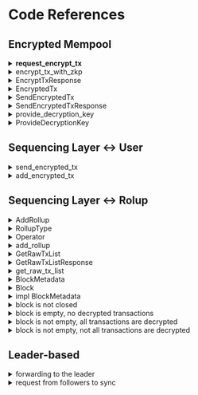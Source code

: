 # Code References

## Encrypted Mempool

<details>

<summary><strong>request_encrypt_tx</strong></summary>

```rust
// RPC request for encrypting the transaction
pub async fn request_encrypt_tx(
    rpc_endpoint: Endpoint,
    parameter: EncryptTx,
) -> Option<EncryptTxResponse> 
```

</details>

<details>

<summary>encrypt_tx_with_zkp</summary>

```rust
pub fn encrypt_tx_with_zkp(
    raw_tx: String,
    time_lock_puzzle_param: TimeLockPuzzleParam,
    key_validation_zkp_param: ParamsKZG<Bn256>,
    key_validation_proving_key: ProvingKey<G1Affine>,
    encryption_zkp_param: ParamsKZG<Bn256>,
    encryption_proving_key: ProvingKey<G1Affine>,
) -> Result<(EncryptedTx, DecryptionKey, Option<PvdeZkp>)
```

</details>

<details>

<summary>EncryptTxResponse</summary>

<pre class="language-rust"><code class="lang-rust"><strong>pub struct EncryptTxResponse {
</strong>    pub encrypted_tx: EncryptedTx,
    pub decryption_key: DecryptionKey,
    pub pvde_zkp: Option&#x3C;PvdeZkp>,
}
</code></pre>

</details>

<details>

<summary>EncryptedTx</summary>

```rust
pub struct EncryptedTx {
   raw_tx_hash: RawTxHash,
   encrypted_data: EncryptedData,
   time_lock_puzzle: TimeLockPuzzle,
}
```

</details>

<details>

<summary>SendEncryptedTx</summary>

```rust
pub struct SendEncryptedTx {
    pub rollup_id: RollupId,
    pub encrypted_tx: EncryptedTx,
    pub pvde_zkp: Option<PvdeZkp>,
}
```

</details>

<details>

<summary>SendEncryptedTxResponse</summary>

```rust
pub struct SendEncryptedTxResponse {
    pub block_height: BlockHeight,
    pub tx_order: TxOrder,
    pub signature: Signature,
}
```

</details>

<details>

<summary>provide_decryption_key</summary>

```rust
pub async fn provide_decryption_key(rpc_endpoint: Endpoint, parameter: ProvideDecryptionKey) {
    match RpcClient::request::<ProvideDecryptionKeyResponse>(rpc_endpoint, parameter, 1.into())
        .await
    {
        Ok(response) => tracing::info!("{:?}", response),
        Err(error) => tracing::error!("{:?}", error),
    }
}
```

</details>

<details>

<summary>ProvideDecryptionKey</summary>

<pre class="language-rust"><code class="lang-rust"><strong>pub struct ProvideDecryptionKey {
</strong>    pub decryption_key: DecryptionKey,

    pub rollup_id: RollupId,
    pub block_height: BlockHeight,
    pub tx_order: TxOrder,
    pub signature: Signature,
}
</code></pre>

</details>

## Sequencing Layer ↔ User

<details>

<summary>send_encrypted_tx</summary>

```rust
if do_verify_tx_with_zkp {
// zkp verification
}
match true => {
    let database: Database = runtime::context().load(DB).await?;
    
    // the rollup information is retrieved from the local database.
    let rollup: Rollup = get_rollup(&database, &self.rollup_id)?;
    
    // ...code
    
    // the block height and the transactions order is determined
    let (block_height, tx_order) = self.add_encrypted_tx().await?;
    
    let raw_tx_hash = self.encrypted_tx.raw_tx_hash.clone();
    
    // the decryption_offloader is passed to offload the task of decryption, 
    // to run it asynchronously without blocking the main execution flow.
    runtime::spawn(decryption_offloader(
        self.rollup_id.clone(),
        block_height.clone(),
        tx_order.clone(),
        self.encrypted_tx.clone(),
        3000,
    ));
    
    // the sequencer's private key is loaded from environment
    let sequencer_private_key: PrivateKey =
        runtime::context().load(SEQUENCER_PRIVATE_KEY).await?;
    
    // block height, transaction order, raw transaction hash, 
    // sequencer's private key and rollup type are signed with sequencer's private key
    let signature = sign_for_order_commitment(
        &block_height,
        &tx_order,
        raw_tx_hash,
        sequencer_private_key,
        &rollup.rollup_type,
    )?;
    
    // the order of the transaction, the block height and the signature 
    // is sent to the user as the pre-confirmation
    Ok(SendEncryptedTxResponse {
        block_height,
        tx_order,
        signature,
    })
}
```

</details>

<details>

<summary>add_encrypted_tx</summary>

<pre class="language-rust"><code class="lang-rust"><strong>pub async fn add_encrypted_tx(&#x26;self) -> Result&#x3C;(BlockHeight, TxOrder), Error> {
</strong>    // ...code
    let tx_order = match get_locked_block_metadata(&#x26;database, &#x26;self.rollup_id, &#x26;block_height) {
        Ok(mut locked_block_metadata) => {
            let tx_order = locked_block_metadata.increment_encrypted_tx_order();
            locked_block_metadata.commit()?;

            tx_order
        } // ...error handling
    };

    // add encrypted tx to the database
    set_encrypted_tx(
        &#x26;database,
        &#x26;self.rollup_id,
        &#x26;block_height,
        &#x26;tx_order,
        Some(self.encrypted_tx.clone()),
    )?;

    Ok((block_height, tx_order))
}
</code></pre>

</details>

## Sequencing Layer ↔ Rolup

<details>

<summary>AddRollup</summary>

```rust
pub struct AddRollup {
    pub rollup_id: RollupId,
    pub rollup_type: RollupType,
    pub operator: Operator,
    pub da_info: Option<DataAvailability>,
}
```

</details>

<details>

<summary>RollupType</summary>

```rust
pub enum RollupType {
    Madara = "madara",
}

impl Default for RollupType {
    fn default() -> Self {
        Self::Madara
    }
}
```

</details>

<details>

<summary>Operator</summary>

```rust
pub struct Operator {
    address: Address,
    public_key: PublicKey,
}
```

</details>

<details>

<summary>add_rollup</summary>

```rust
pub async fn add_rollup(&self) -> Result<Rollup, Error> {
 
    // loads database
    
    match get_rollup(&database, &self.rollup_id) {
        // throws an error if successful, meaning the given rollup is already registered
        // or
        // registers new rollup if unsuccessful by
            // adding it to the list of rollups
            // adding it to the database
            // adding its metadata to the database
    }
}
```

</details>

<details>

<summary>GetRawTxList</summary>

```rust
pub struct GetRawTxList {
    pub rollup_id: RollupId,
    pub block_height: Option<BlockHeight>,
    pub operator_signature: Option<Signature>,
}
```

</details>

<details>

<summary>GetRawTxListResponse</summary>

```rust
pub struct GetRawTxListResponse {
    pub is_building_block: bool,
    pub raw_tx_list: RawTxList,
}
```

</details>

<details>

<summary>get_raw_tx_list</summary>

```rust
let database: Database = runtime::context().load(DB).await?;

let rollup = get_rollup(&database, &self.rollup_id)?;

// if block_height is None, get rollup's current block height
let block_height: BlockHeight =
    get_block_height(&database, &self.rollup_id, &self.block_height)?;
    
// ...code for checking if block_height is greater than 
// rollup's current block height, return error 
```

</details>

<details>

<summary>BlockMetadata</summary>

```rust
pub struct BlockMetadata {
    is_decrypted_tx_info_list: Vec<bool>,
    is_closed: bool,
}
```

</details>

<details>

<summary>Block</summary>

```rust
pub struct Block {
    block_height: BlockHeight,
    encrypted_tx_list: EncryptedTxList,
    raw_tx_list: RawTxList,
    sequencer_address: Address,
    signature: Signature,
    rollup_signature: Signature,
    timestamp: Timestamp,
}
```

</details>

<details>

<summary>impl BlockMetadata</summary>

```rust
impl BlockMetadata {
    pub fn increment_encrypted_tx_order(&mut self) -> TxOrder {
    // implementation of FCFS ↓
    
        // 1. gets the length of the current list, which is going to be the order of                   the next tx
        // 2. pushes it's `false` decryption status into the decrypted_tx_info_list
        // 3. returns the tx order
    }

    pub fn set_decrypted_tx(&mut self, tx_order: &TxOrder) {
       // sets the tx of order tx_order as decrypted
    }

    pub fn is_decryption_done(&self) -> bool {
        // checks if all the transactions in the tx info list are decrypted
    }

    pub fn set_closed(&mut self) {
        // closes the block
    }

    pub fn is_closed(&self) -> bool {
        // checks is the block is closed
    }
}
```

</details>

<details>

<summary>block is not closed</summary>

<pre class="language-rust"><code class="lang-rust"><strong>// if there was not block request from the rollup operator, the block is not closed
</strong>if !block_metadata.is_closed() {
<strong>    // only the registered operator can close the block for getting raw_tx_list,
</strong>    // therefore, the sequencer checks if the operator's signature is valid
    
    // if all the validations and verifications are valid 
         // 1. the block is closed
         // 2. the current block height is incremented
         // 3. an empty metadata is set for the future block
    
    // in any other case, an appropriate error is thrown
}
</code></pre>

</details>

<details>

<summary>block is empty, no decrypted transactions</summary>

<pre class="language-rust"><code class="lang-rust">// 1. check if the block is empty
<strong>if block_metadata.is_decrypted_tx_info_list.is_empty() {
</strong><strong>
</strong><strong>    // if indeed there is none
</strong><strong>    //     1.1. record, timestamp, generate empty encrypted and raw transaction lists,
</strong><strong>    //     1.2. sign the block by passing the lists, timestamp, block height,
</strong><strong>    //    sequencer's private key, and rollup type into the signer function
</strong><strong>    //     1.3. build the block by calling 
</strong>                build_block(
                    &#x26;database,
                    block_metadata,
                    &#x26;self.rollup_id,
                    &#x26;block_height,
                    &#x26;sequencer_address,
                    &#x26;block_signature,
                    &#x26;rollup_signature,
                    current_time,
                );
    //    1.4. return the empty raw tx list and its status of not building
    return Ok(GetRawTxListResponse {
        is_building_block: false,
        raw_tx_list: RawTxList::default(),
    });

</code></pre>

</details>

<details>

<summary>block is not empty, all transactions are decrypted</summary>

```rust
// 2. if there are transactions, check if they all are decrypted
match block_metadata.is_decryption_done() {
    // 2.1. if they are, attempt to get the raw transaction list and if successful, return it
    true => match get_raw_tx_list(&database, &self.rollup_id, &block_height) {
        Ok(value) => {
            let get_raw_tx_list_response = GetRawTxListResponse {
                is_building_block: false,
                raw_tx_list: value,
            };
            Ok(get_raw_tx_list_response)
        }
        Err(error) => {
            //     2.1.1 get encrypted and raw transaction lists from the db
            //     2.2.2 ~ repeat 1.2, 1.3 and return the raw transaction list
            Ok(GetRawTxListResponse {
                is_building_block: false,
                raw_tx_list,
            })
        }
    },  
}
```

</details>

<details>

<summary>block is not empty, not all transactions are decrypted</summary>

```rust
// ...code from the Case 2
// otherwise, if any encrypted transaction isn't decrypted, the sequencing layer returns
// an empty list of raw transactions along with the status is_building_block: true, 
// signaling that the building block remains incomplete
false => {
     Ok(GetRawTxListResponse {
        is_building_block: true,
        raw_tx_list: RawTxList::default(),
    })    
}
```

</details>

## Leader-based

<details>

<summary>forwarding to the leader</summary>

```rust
/*

The following code can be found in all of the methods, such as:

add_raw_tx, add_rollup, get_block_metadata, get_block, get_current_block_height,
get_encrypted_tx_list, get_encrypted_tx, get_raw_tx_list, get_raw_tx,
get_rollup_list, get_rollup, provide_decryption_key, send_encrypted_tx, send_raw_tx

*/

fn method_name() -> &'static str {
    // method's name
}

async fn handler(self) -> Result<Self::Output, Error> {
    match is_leader().await? {
        true => {
            // perform leader's actions and send syncing proposal message to the 
            // if needed follower's
        }
        false => forward_to_leader(self).await,
    }
}
```

</details>

<details>

<summary>request from followers to sync</summary>

```rust
RaftNode::send_proposal_message(...).await?;
```

```rust
RaftNode::sync_encrypted_txs(
    &raft_endpoint_list,
    rollup_id,
    &merged_rollup_snapshot.rollup.current_block_height,
    &merged_rollup_snapshot.block_metadata,
)
.await?;

RaftNode::sync_raw_txs(
    &raft_endpoint_list,
    rollup_id,
    &merged_rollup_snapshot.rollup.current_block_height,
    &merged_rollup_snapshot.block_metadata,
)
.await?;

RaftNode::sync_block(
    &raft_endpoint_list,
    rollup_id,
    &BlockHeight::from(block_height),
)
.await?;

RaftNode::sync_block_metadata(
    &raft_endpoint_list,
    &rollup_id,
    &block_height,
)
.await
```

</details>
